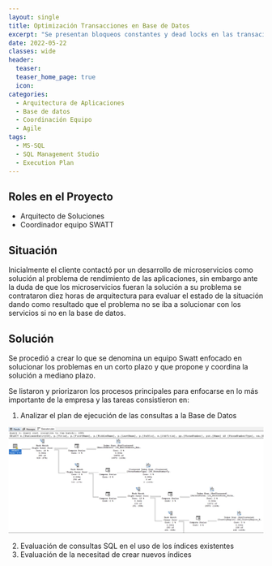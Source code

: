 ```yaml
---
layout: single
title: Optimización Transacciones en Base de Datos
excerpt: "Se presentan bloqueos constantes y dead locks en las transaciones agrabado por un alto tiempo de consumo en las operaciones de los usuarios. El trabajo consistió en una análisis de operaciones realizadas en base de datos para optimizar el rendimiento de la base de datos mediante índices u optimizando las sentencias SQL al evaluar el rendimiento dando como resultado tiempos de respuesta mejorados en mas del 90%"
date: 2022-05-22
classes: wide
header:
  teaser: 
  teaser_home_page: true
  icon: 
categories:
  - Arquitectura de Aplicaciones
  - Base de datos
  - Coordinación Equipo
  - Agile
tags:  
  - MS-SQL
  - SQL Management Studio
  - Execution Plan
---
```


## Roles en el Proyecto

- Arquitecto de Soluciones
- Coordinador equipo SWATT

## Situación

  Inicialmente el cliente contactó por un desarrollo de microservicios como solución al problema de rendimiento de las aplicaciones, sin embargo ante la duda de que los microservicios fueran la solución a su problema se contrataron diez horas de arquitectura para evaluar el estado de la situación dando como resultado que el problema no se iba a solucionar con los servicios si no en la base de datos. 

## Solución

  Se procedió a crear lo que se denomina un equipo Swatt enfocado en solucionar los problemas en un corto plazo y que propone y coordina la solución a mediano plazo.

  Se listaron y priorizaron los procesos principales para enfocarse en lo más importante de la empresa y las tareas consistieron en:

  1.  Analizar el plan de ejecución de las consultas a la Base de Datos

  ![](../assets/images/ExecutionPlan.jpg)

  2. Evaluación de consultas SQL en el uso de los índices existentes
  3. Evaluación de la necesitad de crear nuevos índices


  

  
  
